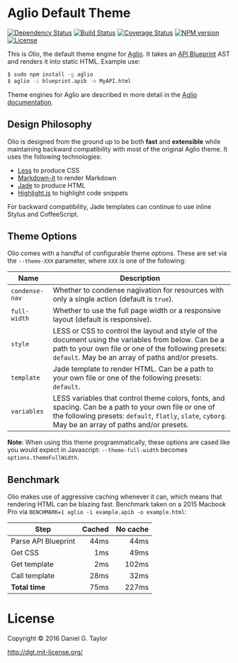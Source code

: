 # Aglio Default Theme

[![Dependency Status](https://david-dm.org/danielgtaylor/aglio.svg)](https://david-dm.org/danielgtaylor/aglio) [![Build Status](http://img.shields.io/travis/danielgtaylor/aglio/olio-theme.svg)](https://travis-ci.org/danielgtaylor/aglio) [![Coverage Status](http://img.shields.io/coveralls/danielgtaylor/aglio/olio-theme.svg)](https://coveralls.io/r/danielgtaylor/aglio) [![NPM version](http://img.shields.io/npm/v/aglio-theme-olio.svg)](https://www.npmjs.org/package/aglio-theme-olio) [![License](http://img.shields.io/npm/l/aglio-theme-olio.svg)](https://www.npmjs.org/package/aglio-theme-olio)

This is *Olio*, the default theme engine for [Aglio](https://github.com/danielgtaylor/aglio). It takes an [API Blueprint](http://apiblueprint.org/) AST and renders it into static HTML. Example use:

```bash
$ sudo npm install -g aglio
$ aglio -i blueprint.apib -o MyAPI.html
```

Theme engines for Aglio are described in more detail in the [Aglio documentation](https://github.com/danielgtaylor/aglio#customizing-output).

## Design Philosophy
Olio is designed from the ground up to be both **fast** and **extensible** while maintaining backward compatibility with most of the original Aglio theme. It uses the following technologies:

* [Less](http://lesscss.org/) to produce CSS
* [Markdown-it](https://github.com/markdown-it/markdown-it#readme) to render Markdown
* [Jade](http://jade-lang.com/) to produce HTML
* [Highlight.js](https://highlightjs.org/) to highlight code snippets

For backward compatibility, Jade templates can continue to use inline Stylus and CoffeeScript.

## Theme Options

Olio comes with a handful of configurable theme options. These are set via the `--theme-XXX` parameter, where `XXX` is one of the following:

Name           | Description
-------------- | ------------------
`condense-nav` | Whether to condense nagivation for resources with only a single action (default is `true`).
`full-width`   | Whether to use the full page width or a responsive layout (default is responsive).
`style`        | LESS or CSS to control the layout and style of the document using the variables from below. Can be a path to your own file or one of the following presets: `default`. May be an array of paths and/or presets.
`template`     | Jade template to render HTML. Can be a path to your own file or one of the following presets: `default`.
`variables`    | LESS variables that control theme colors, fonts, and spacing. Can be a path to your own file or one of the following presets: `default`, `flatly`, `slate`, `cyborg`. May be an array of paths and/or presets.

**Note**: When using this theme programmatically, these options are cased like you would expect in Javascript: `--theme-full-width` becomes `options.themeFullWidth`.

## Benchmark

Olio makes use of aggressive caching whenever it can, which means that rendering HTML can be blazing fast. Benchmark taken on a 2015 Macbook Pro via `BENCHMARK=1 aglio -i example.apib -o example.html`:

Step                | Cached | No cache
------------------- | ------:| --------:
Parse API Blueprint |   44ms |  44ms
Get CSS             |    1ms |  49ms
Get template        |    2ms | 102ms
Call template       |   28ms |  32ms
**Total time**      |   75ms | 227ms

License
=======
Copyright &copy; 2016 Daniel G. Taylor

http://dgt.mit-license.org/
